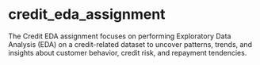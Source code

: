 # credit_eda_assignment
The Credit EDA assignment focuses on performing Exploratory Data Analysis (EDA) on a credit-related dataset to uncover patterns, trends, and insights about customer behavior, credit risk, and repayment tendencies.
